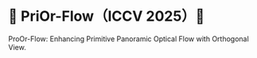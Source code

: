 # 🎉 PriOr-Flow（ICCV 2025）🎉

ProOr-Flow: Enhancing Primitive Panoramic Optical Flow with Orthogonal View.